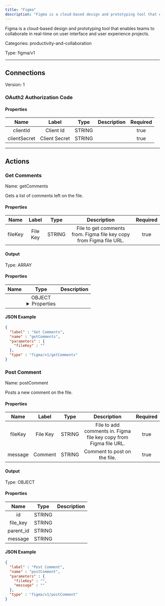 ```yaml
---
title: "Figma"
description: "Figma is a cloud-based design and prototyping tool that enables teams to collaborate in real-time on user interface and user experience projects."
---
```


Figma is a cloud-based design and prototyping tool that enables teams to collaborate in real-time on user interface and user experience projects.


Categories: productivity-and-collaboration


Type: figma/v1

<hr />



## Connections

Version: 1


### OAuth2 Authorization Code

#### Properties

|      Name       |      Label     |     Type     |     Description     | Required |
|:---------------:|:--------------:|:------------:|:-------------------:|:--------:|
| clientId | Client Id | STRING |  | true |
| clientSecret | Client Secret | STRING |  | true |





<hr />



## Actions


### Get Comments
Name: getComments

Gets a list of comments left on the file.

#### Properties

|      Name       |      Label     |     Type     |     Description     | Required |
|:---------------:|:--------------:|:------------:|:-------------------:|:--------:|
| fileKey | File Key | STRING | File to get comments from. Figma file key copy from Figma file URL. | true |


#### Output



Type: ARRAY


#### Properties

|     Name     |     Type     |     Description     |
|:------------:|:------------:|:-------------------:|
|  | OBJECT <details> <summary> Properties </summary> {STRING\(id), STRING\(file_key), STRING\(parent_id), {STRING\(id), STRING\(handle), STRING\(img_url), STRING\(email)}\(user)} </details> |  |




#### JSON Example
```json
{
  "label" : "Get Comments",
  "name" : "getComments",
  "parameters" : {
    "fileKey" : ""
  },
  "type" : "figma/v1/getComments"
}
```


### Post Comment
Name: postComment

Posts a new comment on the file.

#### Properties

|      Name       |      Label     |     Type     |     Description     | Required |
|:---------------:|:--------------:|:------------:|:-------------------:|:--------:|
| fileKey | File Key | STRING | File to add comments in. Figma file key copy from Figma file URL. | true |
| message | Comment | STRING | Comment to post on the file. | true |


#### Output



Type: OBJECT


#### Properties

|     Name     |     Type     |     Description     |
|:------------:|:------------:|:-------------------:|
| id | STRING |  |
| file_key | STRING |  |
| parent_id | STRING |  |
| message | STRING |  |




#### JSON Example
```json
{
  "label" : "Post Comment",
  "name" : "postComment",
  "parameters" : {
    "fileKey" : "",
    "message" : ""
  },
  "type" : "figma/v1/postComment"
}
```




